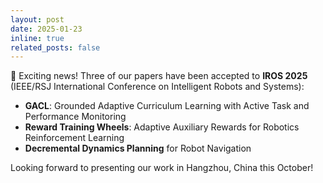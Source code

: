 ```yaml
---
layout: post
date: 2025-01-23
inline: true
related_posts: false
---
```


🎉 Exciting news! Three of our papers have been accepted to **IROS 2025** (IEEE/RSJ International Conference on Intelligent Robots and Systems):
- **GACL**: Grounded Adaptive Curriculum Learning with Active Task and Performance Monitoring
- **Reward Training Wheels**: Adaptive Auxiliary Rewards for Robotics Reinforcement Learning  
- **Decremental Dynamics Planning** for Robot Navigation

Looking forward to presenting our work in Hangzhou, China this October!
